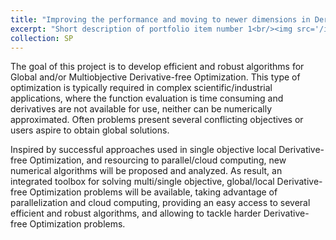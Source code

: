 ```yaml
---
title: "Improving the performance and moving to newer dimensions in Derivative-Free Optimization"
excerpt: "Short description of portfolio item number 1<br/><img src='/images/500x300.png'>"
collection: SP
---
```


The goal of this project is to develop efficient and robust algorithms for Global and/or Multiobjective Derivative-free Optimization. This type of optimization is typically required in complex scientific/industrial applications, where the function evaluation is time consuming and derivatives are not available for use, neither can be numerically approximated. Often problems present several conflicting objectives or users aspire to obtain global solutions. 

Inspired by successful approaches used in single objective local Derivative-free Optimization, and resourcing to parallel/cloud computing, new numerical algorithms will be proposed and analyzed. As result, an integrated toolbox for solving multi/single objective, global/local Derivative-free Optimization problems will be available, taking advantage of parallelization and cloud computing, providing an easy access to several efficient and robust algorithms, and allowing to tackle harder Derivative-free Optimization problems.